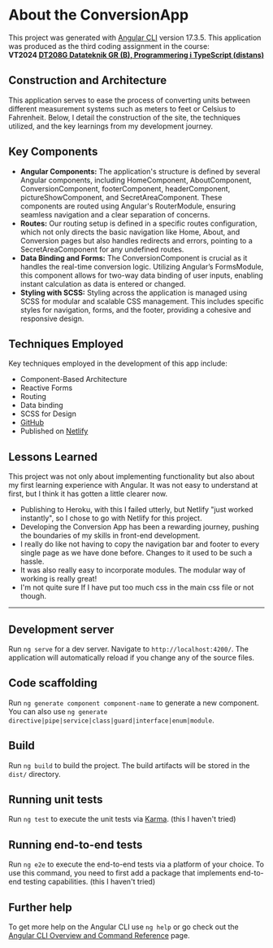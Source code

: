# About the ConversionApp

This project was generated with [Angular CLI](https://github.com/angular/angular-cli) version 17.3.5.
This application was produced as the third coding assignment in the course:  
**VT2024 [DT208G Datateknik GR (B), Programmering i TypeScript (distans)](https://www.miun.se/utbildning/kursplaner-och-utbildningsplaner/DT208G/)**

## Construction and Architecture

This application serves to ease the process of converting units between different measurement systems such as meters to feet or Celsius to Fahrenheit. Below, I detail the construction of the site, the techniques utilized, and the key learnings from my development journey.

## Key Components

- **Angular Components:** The application's structure is defined by several Angular components, including HomeComponent, AboutComponent, ConversionComponent, footerComponent, headerComponent, pictureShowComponent, and SecretAreaComponent. These components are routed using Angular's RouterModule, ensuring seamless navigation and a clear separation of concerns.
- **Routes:** Our routing setup is defined in a specific routes configuration, which not only directs the basic navigation like Home, About, and Conversion pages but also handles redirects and errors, pointing to a SecretAreaComponent for any undefined routes.
- **Data Binding and Forms:** The ConversionComponent is crucial as it handles the real-time conversion logic. Utilizing Angular’s FormsModule, this component allows for two-way data binding of user inputs, enabling instant calculation as data is entered or changed.
- **Styling with SCSS:** Styling across the application is managed using SCSS for modular and scalable CSS management. This includes specific styles for navigation, forms, and the footer, providing a cohesive and responsive design.

## Techniques Employed

Key techniques employed in the development of this app include:

- Component-Based Architecture
- Reactive Forms
- Routing
- Data binding
- SCSS for Design
- [GitHub](https://github.com/Fa-collab1/ts-angular-conversion-app)
- Published on [Netlify](https://main--dynamic-semolina-85b87c.netlify.app/)

## Lessons Learned

This project was not only about implementing functionality but also about my first learning experience with Angular. It was not easy to understand at first, but I think it has gotten a little clearer now.

- Publishing to Heroku, with this I failed utterly, but Netlify "just worked instantly", so I chose to go with Netlify for this project.
- Developing the Conversion App has been a rewarding journey, pushing the boundaries of my skills in front-end development.
- I really do like not having to copy the navigation bar and footer to every single page as we have done before. Changes to it used to be such a hassle.
- It was also really easy to incorporate modules. The modular way of working is really great!
- I'm not quite sure If I have put too much css in the main css file or not though.

---

## Development server

Run `ng serve` for a dev server. Navigate to `http://localhost:4200/`. The application will automatically reload if you change any of the source files.

## Code scaffolding

Run `ng generate component component-name` to generate a new component. You can also use `ng generate directive|pipe|service|class|guard|interface|enum|module`.

## Build

Run `ng build` to build the project. The build artifacts will be stored in the `dist/` directory.

## Running unit tests

Run `ng test` to execute the unit tests via [Karma](https://karma-runner.github.io).
(this I haven't tried)

## Running end-to-end tests

Run `ng e2e` to execute the end-to-end tests via a platform of your choice. To use this command, you need to first add a package that implements end-to-end testing capabilities.
(this I haven't tried)

## Further help

To get more help on the Angular CLI use `ng help` or go check out the [Angular CLI Overview and Command Reference](https://angular.io/cli) page.
